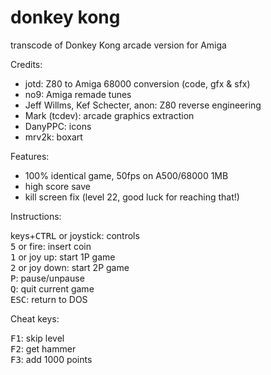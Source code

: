 # donkey kong
transcode of Donkey Kong arcade version for Amiga

Credits:

- jotd: Z80 to Amiga 68000 conversion (code, gfx & sfx)
- no9: Amiga remade tunes
- Jeff Willms, Kef Schecter, anon: Z80 reverse engineering
- Mark (tcdev): arcade graphics extraction
- DanyPPC: icons
- mrv2k: boxart

Features:

- 100% identical game, 50fps on A500/68000 1MB
- high score save
- kill screen fix (level 22, good luck for reaching that!)

Instructions:

keys+<kbd>CTRL</kbd> or joystick: controls\
<kbd>5</kbd> or fire: insert coin\
<kbd>1</kbd> or joy up: start 1P game\
<kbd>2</kbd> or joy down: start 2P game\
<kbd>P</kbd>: pause/unpause\
<kbd>Q</kbd>: quit current game\
<kbd>ESC</kbd>: return to DOS

Cheat keys:

<kbd>F1</kbd>: skip level\
<kbd>F2</kbd>: get hammer\
<kbd>F3</kbd>: add 1000 points

